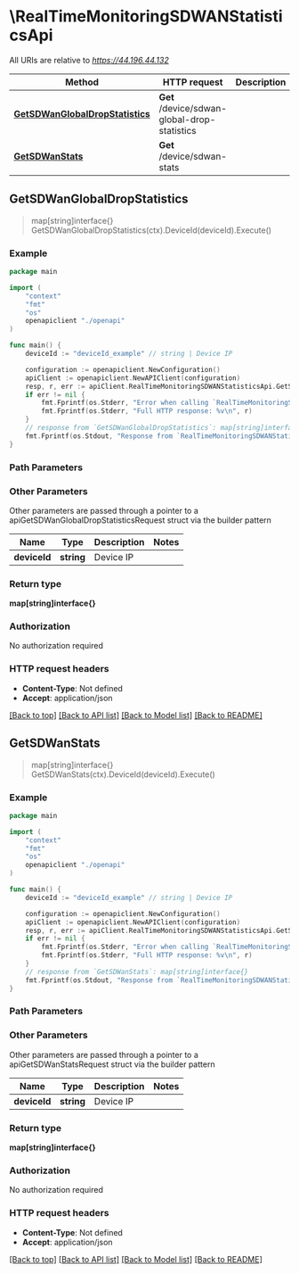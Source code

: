 # \RealTimeMonitoringSDWANStatisticsApi

All URIs are relative to *https://44.196.44.132*

Method | HTTP request | Description
------------- | ------------- | -------------
[**GetSDWanGlobalDropStatistics**](RealTimeMonitoringSDWANStatisticsApi.md#GetSDWanGlobalDropStatistics) | **Get** /device/sdwan-global-drop-statistics | 
[**GetSDWanStats**](RealTimeMonitoringSDWANStatisticsApi.md#GetSDWanStats) | **Get** /device/sdwan-stats | 



## GetSDWanGlobalDropStatistics

> map[string]interface{} GetSDWanGlobalDropStatistics(ctx).DeviceId(deviceId).Execute()





### Example

```go
package main

import (
    "context"
    "fmt"
    "os"
    openapiclient "./openapi"
)

func main() {
    deviceId := "deviceId_example" // string | Device IP

    configuration := openapiclient.NewConfiguration()
    apiClient := openapiclient.NewAPIClient(configuration)
    resp, r, err := apiClient.RealTimeMonitoringSDWANStatisticsApi.GetSDWanGlobalDropStatistics(context.Background()).DeviceId(deviceId).Execute()
    if err != nil {
        fmt.Fprintf(os.Stderr, "Error when calling `RealTimeMonitoringSDWANStatisticsApi.GetSDWanGlobalDropStatistics``: %v\n", err)
        fmt.Fprintf(os.Stderr, "Full HTTP response: %v\n", r)
    }
    // response from `GetSDWanGlobalDropStatistics`: map[string]interface{}
    fmt.Fprintf(os.Stdout, "Response from `RealTimeMonitoringSDWANStatisticsApi.GetSDWanGlobalDropStatistics`: %v\n", resp)
}
```

### Path Parameters



### Other Parameters

Other parameters are passed through a pointer to a apiGetSDWanGlobalDropStatisticsRequest struct via the builder pattern


Name | Type | Description  | Notes
------------- | ------------- | ------------- | -------------
 **deviceId** | **string** | Device IP | 

### Return type

**map[string]interface{}**

### Authorization

No authorization required

### HTTP request headers

- **Content-Type**: Not defined
- **Accept**: application/json

[[Back to top]](#) [[Back to API list]](../README.md#documentation-for-api-endpoints)
[[Back to Model list]](../README.md#documentation-for-models)
[[Back to README]](../README.md)


## GetSDWanStats

> map[string]interface{} GetSDWanStats(ctx).DeviceId(deviceId).Execute()





### Example

```go
package main

import (
    "context"
    "fmt"
    "os"
    openapiclient "./openapi"
)

func main() {
    deviceId := "deviceId_example" // string | Device IP

    configuration := openapiclient.NewConfiguration()
    apiClient := openapiclient.NewAPIClient(configuration)
    resp, r, err := apiClient.RealTimeMonitoringSDWANStatisticsApi.GetSDWanStats(context.Background()).DeviceId(deviceId).Execute()
    if err != nil {
        fmt.Fprintf(os.Stderr, "Error when calling `RealTimeMonitoringSDWANStatisticsApi.GetSDWanStats``: %v\n", err)
        fmt.Fprintf(os.Stderr, "Full HTTP response: %v\n", r)
    }
    // response from `GetSDWanStats`: map[string]interface{}
    fmt.Fprintf(os.Stdout, "Response from `RealTimeMonitoringSDWANStatisticsApi.GetSDWanStats`: %v\n", resp)
}
```

### Path Parameters



### Other Parameters

Other parameters are passed through a pointer to a apiGetSDWanStatsRequest struct via the builder pattern


Name | Type | Description  | Notes
------------- | ------------- | ------------- | -------------
 **deviceId** | **string** | Device IP | 

### Return type

**map[string]interface{}**

### Authorization

No authorization required

### HTTP request headers

- **Content-Type**: Not defined
- **Accept**: application/json

[[Back to top]](#) [[Back to API list]](../README.md#documentation-for-api-endpoints)
[[Back to Model list]](../README.md#documentation-for-models)
[[Back to README]](../README.md)

